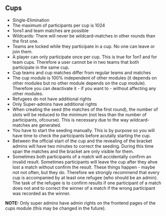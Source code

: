 Cups
----

- Single-Elimination
- The maximum of participants per cup is 1024
- 1ons1 and team matches are possible
- Wildcards: There will never be wildcard-matches in other rounds than the first one.
- Teams are locked while they participate in a cup. No one can leave or join them.
- A player can only participate once per cup. This is true for 1on1 and for team cups. Therefore a user cannot be in two teams that both participate in the same cup.
- Cup teams and cup matches differ from regular teams and matches
- The cup module is 100% independent of other modules (it depends on other modules but no other module depends on the cup module). Therefore you can deactivate it - if you want to - without affecting any other modules.
- Refugees do not have additional rights
- Only Super-admins have additional rights
- When creating the seed (the matches of the first round), the number of slots will be reduced to the minimum (not less than the number of participants, ofcourse). This is necessary due to the way wildcard-matches are generated.
- You have to start the seeding manually. This is by purpose so you will have time to check the participants before acutally starting the cup.
- Between the official start of the cup and the revealing of the bracket admins will have two minutes to correct the seeding. During this time span the matches and the bracket are only visible for them.
- Sometimes both participants of a match will accidentally confirm an invalid result. Sometimes participants will leave the cup after they ahve lost a match without confirm the result. These things happen - maybe not not often, but they do. Therefore we strongly recommend that every cup is accompanied by at least one refugee (who should be an admin). The task of the refugee is to confirm results if one participant of a match does not and to correct the winner of a match if the wrong participant was recorded as the winner.

**NOTE:**
Only super admins have admin rights on the frontend pages of the cups module (this may be changed in the future).